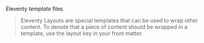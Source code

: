 Eleventy _template_ files

> Eleventy Layouts are special templates that can be used to wrap other content. To denote that a piece of content should be wrapped in a template, use the layout key in your front matter.
